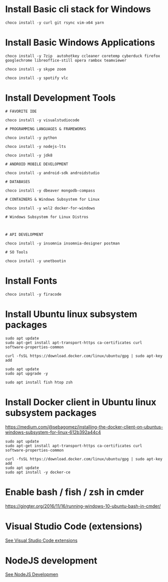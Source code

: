 # Install Basic cli stack for Windows 

```
choco install -y curl git rsync vim-x64 yarn
```

# Install Basic Windows Applications

```
choco install -y 7zip  autohotkey ccleaner coretemp cyberduck firefox googlechrome libreoffice-still opera rambox teamviewer

choco install -y skype zoom

choco install -y spotify vlc

```

# Install Development Tools

```
# FAVORITE IDE

choco install -y visualstudiocode

# PROGRAMMING LANGUAGES & FRAMEWORKS

choco install -y python

choco install -y nodejs-lts

choco install -y jdk8

# ANDROID MOBILE DEVELOPMENT

choco install -y android-sdk androidstudio 

# DATABASES

choco install -y dbeaver mongodb-compass 

# CONTAINERS & Windows Subsystem for Linux

choco install -y wsl2 docker-for-windows

# Windows Subsystem for Linux Distros



# API DEVELOPMENT

choco install -y insomnia insomnia-designer postman

# SO Tools

choco install -y unetbootin

```

# Install Fonts

```
choco install -y firacode
```


# Install Ubuntu linux subsystem packages 

```
sudo apt update
sudo apt-get install apt-transport-https ca-certificates curl software-properties-common

curl -fsSL https://download.docker.com/linux/ubuntu/gpg | sudo apt-key add 

sudo apt update
sudo apt upgrade -y
 
sudo apt install fish htop zsh
```

# Install Docker client in Ubuntu linux subsystem packages 

https://medium.com/@sebagomez/installing-the-docker-client-on-ubuntus-windows-subsystem-for-linux-612b392a44c4

```
sudo apt update
sudo apt-get install apt-transport-https ca-certificates curl software-properties-common

curl -fsSL https://download.docker.com/linux/ubuntu/gpg | sudo apt-key add 
sudo apt update
sudo apt install -y docker-ce
```

# Enable bash / fish / zsh in cmder

https://gingter.org/2016/11/16/running-windows-10-ubuntu-bash-in-cmder/

# Visual Studio Code (extensions)

[See Visual Studio Code extensions](README-VisualStudioCode)

# NodeJS development

[See NodeJS Developmen](README-NodeJS)

